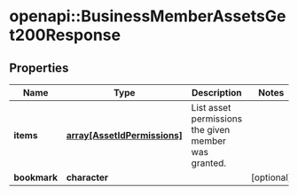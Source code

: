 # openapi::BusinessMemberAssetsGet200Response


## Properties
Name | Type | Description | Notes
------------ | ------------- | ------------- | -------------
**items** | [**array[AssetIdPermissions]**](AssetIdPermissions.md) | List asset permissions the given member was granted. | 
**bookmark** | **character** |  | [optional] 


